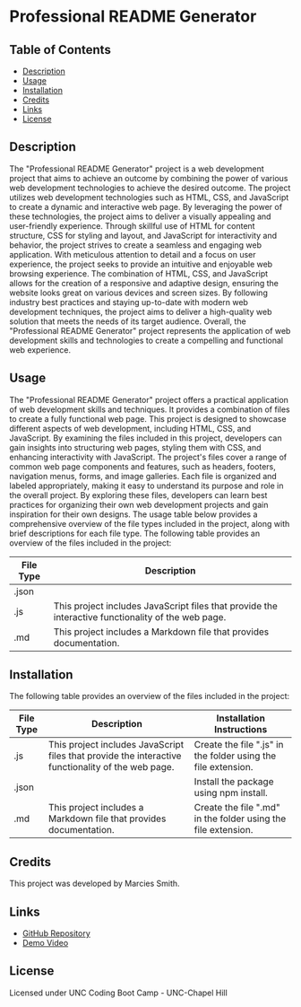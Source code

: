 # Professional README Generator

## Table of Contents
- [Description](#description)
- [Usage](#usage)
- [Installation](#installation)
- [Credits](#credits)
- [Links](#links)
- [License](#license)

## Description

The "Professional README Generator" project is a web development project that aims to achieve an outcome by combining the power of various web development technologies to achieve the desired outcome. The project utilizes web development technologies such as HTML, CSS, and JavaScript to create a dynamic and interactive web page. By leveraging the power of these technologies, the project aims to deliver a visually appealing and user-friendly experience. Through skillful use of HTML for content structure, CSS for styling and layout, and JavaScript for interactivity and behavior, the project strives to create a seamless and engaging web application. With meticulous attention to detail and a focus on user experience, the project seeks to provide an intuitive and enjoyable web browsing experience. The combination of HTML, CSS, and JavaScript allows for the creation of a responsive and adaptive design, ensuring the website looks great on various devices and screen sizes. By following industry best practices and staying up-to-date with modern web development techniques, the project aims to deliver a high-quality web solution that meets the needs of its target audience. Overall, the "Professional README Generator" project represents the application of web development skills and technologies to create a compelling and functional web experience. 


## Usage

The "Professional README Generator" project offers a practical application of web development skills and techniques. It provides a combination of files to create a fully functional web page. This project is designed to showcase different aspects of web development, including HTML, CSS, and JavaScript. By examining the files included in this project, developers can gain insights into structuring web pages, styling them with CSS, and enhancing interactivity with JavaScript. The project's files cover a range of common web page components and features, such as headers, footers, navigation menus, forms, and image galleries. Each file is organized and labeled appropriately, making it easy to understand its purpose and role in the overall project. By exploring these files, developers can learn best practices for organizing their own web development projects and gain inspiration for their own designs. The usage table below provides a comprehensive overview of the file types included in the project, along with brief descriptions for each file type.
The following table provides an overview of the files included in the project:

| File Type | Description |
| --- | --- |
| .json |  |
| .js | This project includes JavaScript files that provide the interactive functionality of the web page. |
| .md | This project includes a Markdown file that provides documentation. |


## Installation

The following table provides an overview of the files included in the project:

| File Type | Description | Installation Instructions |
| --- | --- | --- |
| .js | This project includes JavaScript files that provide the interactive functionality of the web page. | Create the file ".js" in the folder using the file extension. |
| .json |  | Install the package using npm install. |
| .md | This project includes a Markdown file that provides documentation. | Create the file ".md" in the folder using the file extension. |

## Credits

This project was developed by Marcies Smith.

## Links

- [GitHub Repository](https://github.com/Seicram/Professional-README-Generator)
- [Demo Video](https://drive.google.com/file/d/1rbYl8EnpOadKCG-fVWsFafVW2oySTYUk/view)

## License

Licensed under UNC Coding Boot Camp - UNC-Chapel Hill
